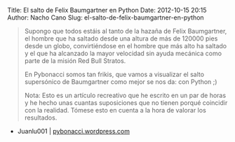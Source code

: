 Title: El salto de Felix Baumgartner en Python
Date: 2012-10-15 20:15
Author: Nacho Cano
Slug: el-salto-de-felix-baumgartner-en-python

> Supongo que todos estáis al tanto de la hazaña de Felix Baumgartner,
> el hombre que ha saltado desde una altura de más de 120000 pies desde
> un globo, convirtiéndose en el hombre que más alto ha saltado y el que
> ha alcanzado la mayor velocidad sin ayuda mecánica como parte de la
> misión Red Bull Stratos.
>
> En Pybonacci somos tan frikis, que vamos a visualizar el salto
> supersónico de Baumgartner como mejor se nos da: con Python ;)
>
> Nota: Esto es un artículo recreativo que he escrito en un par de horas
> y he hecho unas cuantas suposiciones que no tienen porqué coincidir
> con la realidad. Tómese esto en cuenta a la hora de valorar los
> resultados.

- Juanlu001 | [pybonacci.wordpress.com][]

  [pybonacci.wordpress.com]: https://pybonacci.wordpress.com/2012/10/15/el-salto-de-felix-baumgartner-en-python/
    "El salto de Felix Baumgartner en Python"
